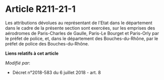 # Article R211-21-1

Les attributions dévolues au représentant de l'Etat dans le département dans le cadre de la présente section sont exercées,
sur les emprises des aérodromes de Paris-Charles de Gaulle, Paris-Le Bourget et Paris-Orly par le préfet de police, et, dans
le département des Bouches-du-Rhône, par le préfet de police des Bouches-du-Rhône.

**Liens relatifs à cet article**

_Modifié par_:

  - Décret n°2018-583 du 6 juillet 2018 - art. 8
